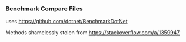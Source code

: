 ### Benchmark Compare Files

uses https://github.com/dotnet/BenchmarkDotNet

Methods shamelessly stolen from https://stackoverflow.com/a/1359947